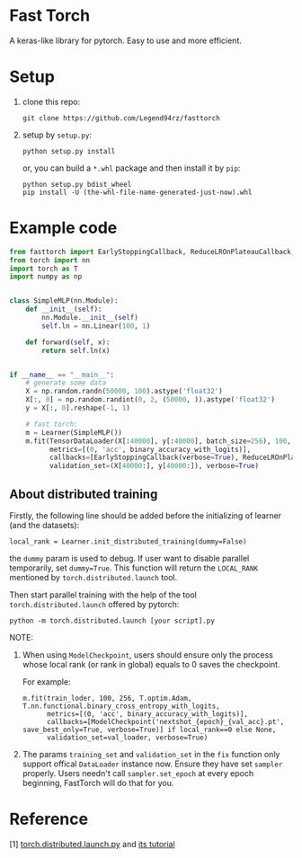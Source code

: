 # Fast Torch

A keras-like library for pytorch.
Easy to use and more efficient.


# Setup

1. clone this repo:

    `git clone https://github.com/Legend94rz/fasttorch`


2. setup by `setup.py`:

    `python setup.py install`

    or, you can build a `*.whl` package and then install it by `pip`:

    ```
    python setup.py bdist_wheel
    pip install -U (the-whl-file-name-generated-just-now).whl
    ```

# Example code

```python
from fasttorch import EarlyStoppingCallback, ReduceLROnPlateauCallback, Learner, binary_accuracy_with_logits, TensorDataLoader
from torch import nn
import torch as T
import numpy as np


class SimpleMLP(nn.Module):
    def __init__(self):
        nn.Module.__init__(self)
        self.ln = nn.Linear(100, 1)

    def forward(self, x):
        return self.ln(x)


if __name__ == "__main__":
    # generate some data
    X = np.random.randn(50000, 100).astype('float32')
    X[:, 0] = np.random.randint(0, 2, (50000, )).astype('float32')
    y = X[:, 0].reshape(-1, 1)

    # fast torch:
    m = Learner(SimpleMLP())
    m.fit(TensorDataLoader(X[:40000], y[:40000], batch_size=256), 100, 256, T.optim.Adam, T.nn.functional.binary_cross_entropy_with_logits,
          metrics=[(0, 'acc', binary_accuracy_with_logits)],
          callbacks=[EarlyStoppingCallback(verbose=True), ReduceLROnPlateauCallback(verbose=True)],
          validation_set=(X[40000:], y[40000:]), verbose=True)
```


## About distributed training

Firstly, the following line should be added before the initializing of learner (and the datasets):

`local_rank = Learner.init_distributed_training(dummy=False)`

the `dummy` param is used to debug. If user want to disable parallel temporarily, set `dummy=True`.
This function will return the `LOCAL_RANK` mentioned by `torch.distributed.launch` tool.

Then start parallel training with the help of the tool `torch.distributed.launch` offered by pytorch:

`python -m torch.distributed.launch [your script].py`

NOTE:
1. When using `ModelCheckpoint`, 
users should ensure only the process whose local rank (or rank in global) equals to 0 saves the checkpoint.

    For example:
    ```
    m.fit(train_loder, 100, 256, T.optim.Adam, T.nn.functional.binary_cross_entropy_with_logits,
          metrics=[(0, 'acc', binary_accuracy_with_logits)],
          callbacks=[ModelCheckpoint('nextshot_{epoch}_{val_acc}.pt', save_best_only=True, verbose=True)] if local_rank==0 else None,
          validation_set=val_loader, verbose=True)
    ```

2. The params `training_set` and `validation_set` in the `fix` function only support offical `DataLoader` instance now.
Ensure they have set `sampler` properly.
Users needn't call `sampler.set_epoch` at every epoch beginning, FastTorch will do that for you.

# Reference

[1] [torch.distributed.launch.py](https://github.com/pytorch/pytorch/blob/master/torch/distributed/launch.py) and [its tutorial](https://pytorch.org/docs/stable/distributed.html#launch-utility)

